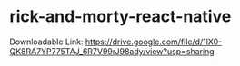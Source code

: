 # rick-and-morty-react-native

Downloadable Link:
https://drive.google.com/file/d/1lX0-QK8RA7YP775TAJ_6R7V99rJ98ady/view?usp=sharing
